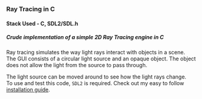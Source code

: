 ### Ray Tracing in C
#### Stack Used - C, SDL2/SDL.h
##### Crude implementation of a simple 2D Ray Tracing engine in C
Ray tracing simulates the way light rays interact with objects in a scene.<br>
The GUI consists of a circular light source and an opaque object. The object does not allow the light from the source to pass through.<br>

The light source can be moved around to see how the light rays change.
<br> To use and test this code, <code>SDL2</code> is required. Check out my easy to follow [installation guide](https://github.com/51ddhesh/SDL2_Setup).
